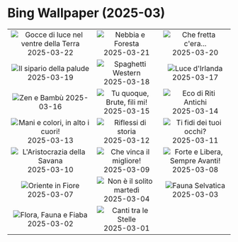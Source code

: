 # Bing Wallpaper (2025-03)

|  |  |  |
|:---:|:---:|:---:|
| ![](https://www.bing.com/th?id=OHR.CenoteLilies_IT-IT2531353898_400x240.jpg "Gocce di luce nel ventre della Terra") 2025-03-22 | ![](https://www.bing.com/th?id=OHR.DanumValley_IT-IT2622437428_400x240.jpg "Nebbia e Foresta") 2025-03-21 | ![](https://www.bing.com/th?id=OHR.PrimaveraToscana_IT-IT0074316759_400x240.jpg "Che fretta c'era...") 2025-03-20 |
| ![](https://www.bing.com/th?id=OHR.BlackHeron_IT-IT9965971040_400x240.jpg "Il sipario della palude") 2025-03-19 | ![](https://www.bing.com/th?id=OHR.SedonaSpring_IT-IT2929229885_400x240.jpg "Spaghetti Western") 2025-03-18 | ![](https://www.bing.com/th?id=OHR.BeckettBridge_IT-IT9734044392_400x240.jpg "Luce d'Irlanda") 2025-03-17 |
| ![](https://www.bing.com/th?id=OHR.PandaSnow_IT-IT8708952567_400x240.jpg "Zen e Bambù") 2025-03-16 | ![](https://www.bing.com/th?id=OHR.ForumRomanum_IT-IT0199618403_400x240.jpg "Tu quoque, Brute, fili mi!") 2025-03-15 | ![](https://www.bing.com/th?id=OHR.BasqueDolmen_IT-IT0162501946_400x240.jpg "Eco di Riti Antichi") 2025-03-14 |
| ![](https://www.bing.com/th?id=OHR.HoliColors_IT-IT0107913945_400x240.jpg "Mani e colori, in alto i cuori!") 2025-03-13 | ![](https://www.bing.com/th?id=OHR.ChateauLoire_IT-IT0010511029_400x240.jpg "Riflessi di storia") 2025-03-12 | ![](https://www.bing.com/th?id=OHR.NusaPenida_IT-IT9952682567_400x240.jpg "Ti fidi dei tuoi occhi?") 2025-03-11 |
| ![](https://www.bing.com/th?id=OHR.NappingLion_IT-IT9842565728_400x240.jpg "L'Aristocrazia della Savana") 2025-03-10 | ![](https://www.bing.com/th?id=OHR.WinterGamesTurin_IT-IT9894957082_400x240.jpg "Che vinca il migliore!") 2025-03-09 | ![](https://www.bing.com/th?id=OHR.FearlessWomen_IT-IT9544136799_400x240.jpg "Forte e Libera, Sempre Avanti!") 2025-03-08 |
| ![](https://www.bing.com/th?id=OHR.PlumBlossom_IT-IT9649247802_400x240.jpg "Oriente in Fiore") 2025-03-07 | ![](https://www.bing.com/th?id=OHR.MardiGrasJackson_IT-IT5960330110_400x240.jpg "Non è il solito martedì") 2025-03-04 | ![](https://www.bing.com/th?id=OHR.HornbillPair_IT-IT0150079379_400x240.jpg "Fauna Selvatica") 2025-03-03 |
| ![](https://www.bing.com/th?id=OHR.EucalyptusForest_IT-IT0078107703_400x240.jpg "Flora, Fauna e Fiaba") 2025-03-02 | ![](https://www.bing.com/th?id=OHR.MaligneLakeJasper_IT-IT4481289877_400x240.jpg "Canti tra le Stelle") 2025-03-01 |  |
